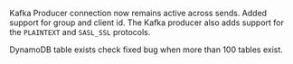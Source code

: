 Kafka Producer connection now remains active across sends. Added support for group and client id.
The Kafka producer also adds support for the `PLAINTEXT` and `SASL_SSL` protocols.

DynamoDB table exists check fixed bug when more than 100 tables exist.